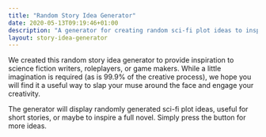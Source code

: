 ```yaml
---
title: "Random Story Idea Generator"
date: 2020-05-13T09:19:46+01:00
description: "A generator for creating random sci-fi plot ideas to inspire you!"
layout: story-idea-generator
---
```


We created this random story idea generator to provide inspiration to science fiction writers, roleplayers, or game makers. While a little imagination is required (as is 99.9% of the creative process), we hope you will find it a useful way to slap your muse around the face and engage your creativity.

The generator will display randomly generated sci-fi plot ideas, useful for short stories, or maybe to inspire a full novel. Simply press the button for more ideas.